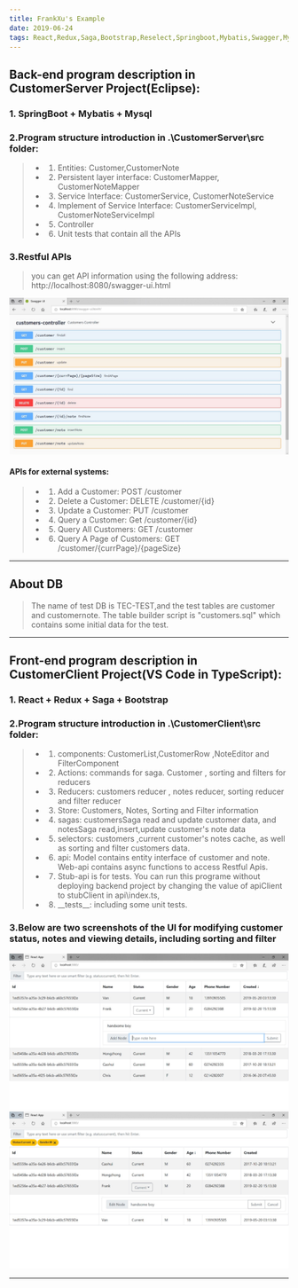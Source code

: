 ```yaml
---
title: FrankXu's Example
date: 2019-06-24
tags: React,Redux,Saga,Bootstrap,Reselect,Springboot,Mybatis,Swagger,Mysql
---
```

## Back-end program description in CustomerServer Project(Eclipse):
### 1. SpringBoot + Mybatis + Mysql
### 2.Program structure introduction in .\CustomerServer\src folder:
>* 1. Entities: Customer,CustomerNote
>* 2. Persistent layer interface: CustomerMapper, CustomerNoteMapper
>* 3. Service Interface: CustomerService, CustomerNoteService 
>* 4. Implement of Service Interface: CustomerServiceImpl, CustomerNoteServiceImpl
>* 5. Controller
>* 6. Unit tests that contain all the APIs

### 3.Restful APIs
>you can get API information using the following address:  http://localhost:8080/swagger-ui.html

![image](https://github.com/microxu/CustomersManagement/blob/master/images/swagger.jpg)

#### APIs for external systems:
>* 1. Add a Customer: POST  /customer
>* 2. Delete a Customer: DELETE  /customer/{id}
>* 3. Update a Customer: PUT  /customer
>* 4. Query a Customer: Get  /customer/{id}
>* 5. Query All Customers: GET  /customer
>* 6. Query A Page of Customers: GET  /customer/{currPage}/{pageSize}

----------

## About DB
>The name of test DB is TEC-TEST,and the test tables are customer and customernote. The table builder script is "customers.sql" which contains some initial data for the test.

----------
## Front-end program description in CustomerClient Project(VS Code in TypeScript):
### 1. React + Redux + Saga + Bootstrap
### 2.Program structure introduction in .\CustomerClient\src folder:
>* 1. components: CustomerList,CustomerRow ,NoteEditor and FilterComponent
>* 2. Actions: commands for saga. Customer , sorting and filters for reducers 
>* 3. Reducers: customers reducer , notes reducer, sorting reducer and filter reducer
>* 3. Store: Customers, Notes, Sorting and Filter information
>* 4. sagas: customersSaga read and update customer data, and notesSaga read,insert,update customer's note data
>* 5. selectors: customers ,current customer's notes cache, as well as sorting and filter customers data.
>* 6. api: Model contains entity interface of customer and note. Web-api contains async functions to access Restful Apis. 
>* 7. Stub-api is for tests. You can run this programe without deploying backend project by changing the value of apiClient to stubClient in api\index.ts,
>* 8. \_\_tests\_\_: including  some unit tests.

### 3.Below are two screenshots of the UI for modifying customer status, notes and viewing details, including sorting and filter

![image](https://github.com/microxu/CustomersManagement/blob/master/images/viewandnotes.jpg)
![image](https://github.com/microxu/CustomersManagement/blob/master/images/filterandsort.jpg)

----------
